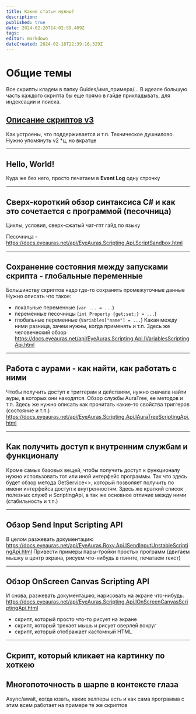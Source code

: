 ```yaml
---
title: Какие статьи нужны?
description: 
published: true
date: 2024-02-20T14:02:59.409Z
tags: 
editor: markdown
dateCreated: 2024-02-18T22:39:16.329Z
---
```


# Общие темы
Все скрипты кладем в папку Guides/имя_примера/...
В идеале большую часть каждого скрипта бы еще прямо в гайде прикладывать, для индексации и поиска.

## [Описание скриптов v3](/ru/scripting/getting-started) 
Как устроены, что поддерживается и т.п. Техническое душнилово.  
Нужно упомянуть v2 *ц, но вкратце

---

## Hello, World!
Куда же без него, просто печатаем в **Event Log** одну строчку

---


## Сверх-короткий обзор синтаксиса C# и как это сочетается с программой (песочница)
Циклы, условия, сверх-сжатый чат-гпт гайд по языку

Песочница - https://docs.eyeauras.net/api/EyeAuras.Scripting.Api.ScriptSandbox.html

---

## Сохранение состояния между запусками скрипта - глобальные переменные
Большинству скриптов надо где-то сохранять промежуточные данные
Нужно описать что такое: 
- локальные переменные (`var ... = ...`)
- переменные песочницы (`int Property {get;set;} = ...`)
- глобальные переменные (`Variables["name"] = ...`)
Какая между ними разница, зачем нужны, когда применять и т.п.
Здесь же человеческий обзор https://docs.eyeauras.net/api/EyeAuras.Scripting.Api.IVariablesScriptingApi.html

---

## Работа с аурами - как найти, как работать с ними
Чтобы получить доступ к триггерам и действиям, нужно сначала найти ауры, в которых они находятся.
Обзор службы AuraTree, ее методов и т.п. Здесь же нужно описать как прочитать какие-то свойства триггеров (состояние и т.п.)
https://docs.eyeauras.net/api/EyeAuras.Scripting.Api.IAuraTreeScriptingApi.html

---

## Как получить доступ к внутренним службам и функционалу
Кроме самых базовых вещей, чтобы получить доступ к функционалу нужно использовать тот или иной интерфейс программы. 
Так что здесь будет обзор метода GetService<>, который позволяет получить по имени интерфейса доступ к внутренностям.
Здесь же краткий список полезных служб и ScriptingApi, а так же основное отличие между ними (стабильность и т.п.)

---

## Обзор Send Input Scripting API
В целом разжевать документацию https://docs.eyeauras.net/api/EyeAuras.Roxy.Api.ISendInputUnstableScriptingApi.html
Привести примеры пары-тройки простых программ (двигаем мышку в центр экрана, рисуем что-нибудь в пэинте, печатаем текст)

---

## Обзор OnScreen Canvas Scripting API
И снова, разжевать документацию, нарисовать на экране что-нибудь. https://docs.eyeauras.net/api/EyeAuras.Scripting.Api.IOnScreenCanvasScriptingApi.html
- скрипт, который просто что-то рисует на экране
- скрипт, который трекает мышь и рисует оверлей вокруг
- скрипт, который отображает кастомный HTML

---

## Скрипт, который кликает на картинку по хоткею

## Многопоточность в шарпе в контексте глаза
Async/await, когда юзать, какие хелперы есть и как сама программа с этим всем работает на примере те же скриптов

